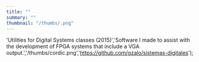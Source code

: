 ```yaml
---
title: ""
summary: ""
thumbnail: "/thumbs/.png"
---
```

'Utilities for Digital Systems classes (2015)','Software I made to assist with the development of FPGA systems that include a VGA output.','/thumbs/cordic.png','https://github.com/gzalo/sistemas-digitales');
